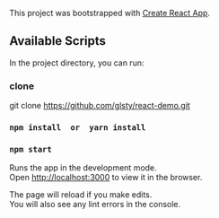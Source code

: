 This project was bootstrapped with [Create React App](https://github.com/facebook/create-react-app).

## Available Scripts

In the project directory, you can run:

### clone 

git clone https://github.com/glsty/react-demo.git 


### `npm install  or  yarn install`



### `npm start`

Runs the app in the development mode.<br>
Open [http://localhost:3000](http://localhost:3000) to view it in the browser.

The page will reload if you make edits.<br>
You will also see any lint errors in the console.


